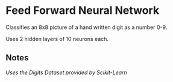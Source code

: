 # Feed Forward Neural Network

Classifies an 8x8 picture of a hand written digit as a number 0-9.

Uses 2 hidden layers of 10 neurons each.

## Notes
_Uses the Digits Dataset provided by Scikit-Learn_